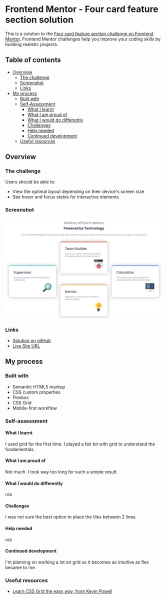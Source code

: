 # Frontend Mentor - Four card feature section solution

This is a solution to the [Four card feature section challenge on Frontend Mentor](https://www.frontendmentor.io/challenges/four-card-feature-section-weK1eFYK). Frontend Mentor challenges help you improve your coding skills by building realistic projects.

## Table of contents

- [Overview](#overview)
  - [The challenge](#the-challenge)
  - [Screenshot](#screenshot)
  - [Links](#links)
- [My process](#my-process)
  - [Built with](#built-with)
  - [Self-Assessment](#Self-assessment)
    - [What I learnt](#What-I-learnt)
    - [What I am proud of](#What-I-am-proud-of)
    - [What I would do differently](#What-I-would-do-differently)
    - [Challenges](#Challenges)
    - [Help needed](#Help-needed)
    - [Continued development](#continued-development)
  - [Useful resources](#useful-resources)

## Overview

### The challenge

Users should be able to:

- View the optimal layout depending on their device's screen size
- See hover and focus states for interactive elements

### Screenshot

![My solutiopn](./images/solution.png)

### Links

- [Solution on gitHub](https://github.com/RalphPastel972/Four-card-feature-section)
- [Live Site URL](https://ralphpastel972.github.io/Four-card-feature-section/)

## My process

### Built with

- Semantic HTML5 markup
- CSS custom properties
- Flexbox
- CSS Grid
- Mobile-first workflow

### Self-assessment

#### What I learnt

I used grid for the first time.
I played a fair bit with grid to understand the fundamentals.

#### What I am proud of

Not much. I took way too long for such a simple result.

#### What I would do differently

n/a

#### Challenges

I was not sure the best option to place the tiles between 2 lines.

#### Help needed

n/a

#### Continued development

I'm planning on working a lot on grid so it becomes as intuitive as flex became to me.

### Useful resources

- [Learn CSS Grid the easy way, from Kevin Powell](https://youtu.be/rg7Fvvl3taU?si=nVEpMAS809iC7sNa)

